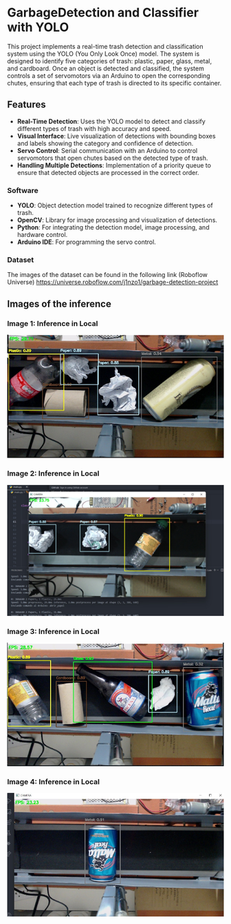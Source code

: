 # GarbageDetection and Classifier with YOLO


This project implements a real-time trash detection and classification system using the YOLO (You Only Look Once) model. The system is designed to identify five categories of trash: plastic, paper, glass, metal, and cardboard. Once an object is detected and classified, the system controls a set of servomotors via an Arduino to open the corresponding chutes, ensuring that each type of trash is directed to its specific container.

## Features

- **Real-Time Detection**: Uses the YOLO model to detect and classify different types of trash with high accuracy and speed.
- **Visual Interface**: Live visualization of detections with bounding boxes and labels showing the category and confidence of detection.
- **Servo Control**: Serial communication with an Arduino to control servomotors that open chutes based on the detected type of trash.
- **Handling Multiple Detections**: Implementation of a priority queue to ensure that detected objects are processed in the correct order.

### Software

- **YOLO**: Object detection model trained to recognize different types of trash.
- **OpenCV**: Library for image processing and visualization of detections.
- **Python**: For integrating the detection model, image processing, and hardware control.
- **Arduino IDE**: For programming the servo control.

### Dataset
The images of the dataset can be found in the following link (Roboflow Universe)
https://universe.roboflow.com/j1nzo1/garbage-detection-project

## Images of the inference

### Image 1: Inference in Local
![Inference in local](images/image1.jpg)

### Image 2: Inference in Local
![Inference in local](images/image2.jpg)

### Image 3: Inference in Local
![Inference in local](images/image3.jpg)

### Image 4: Inference in Local
![Inference in local](images/Image4.jpg)